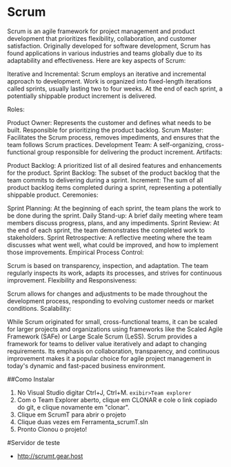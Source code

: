 # Scrum


Scrum is an agile framework for project management and product development that prioritizes flexibility, collaboration, and customer satisfaction. Originally developed for software development, Scrum has found applications in various industries and teams globally due to its adaptability and effectiveness. Here are key aspects of Scrum:

Iterative and Incremental: Scrum employs an iterative and incremental approach to development. Work is organized into fixed-length iterations called sprints, usually lasting two to four weeks. At the end of each sprint, a potentially shippable product increment is delivered.

Roles:

Product Owner: Represents the customer and defines what needs to be built. Responsible for prioritizing the product backlog.
Scrum Master: Facilitates the Scrum process, removes impediments, and ensures that the team follows Scrum practices.
Development Team: A self-organizing, cross-functional group responsible for delivering the product increment.
Artifacts:

Product Backlog: A prioritized list of all desired features and enhancements for the product.
Sprint Backlog: The subset of the product backlog that the team commits to delivering during a sprint.
Increment: The sum of all product backlog items completed during a sprint, representing a potentially shippable product.
Ceremonies:

Sprint Planning: At the beginning of each sprint, the team plans the work to be done during the sprint.
Daily Stand-up: A brief daily meeting where team members discuss progress, plans, and any impediments.
Sprint Review: At the end of each sprint, the team demonstrates the completed work to stakeholders.
Sprint Retrospective: A reflective meeting where the team discusses what went well, what could be improved, and how to implement those improvements.
Empirical Process Control:

Scrum is based on transparency, inspection, and adaptation. The team regularly inspects its work, adapts its processes, and strives for continuous improvement.
Flexibility and Responsiveness:

Scrum allows for changes and adjustments to be made throughout the development process, responding to evolving customer needs or market conditions.
Scalability:

While Scrum originated for small, cross-functional teams, it can be scaled for larger projects and organizations using frameworks like the Scaled Agile Framework (SAFe) or Large Scale Scrum (LeSS).
Scrum provides a framework for teams to deliver value iteratively and adapt to changing requirements. Its emphasis on collaboration, transparency, and continuous improvement makes it a popular choice for agile project management in today's dynamic and fast-paced business environment.




##Como Instalar

1. No Visual Studio digitar Ctrl+J, Ctrl+M. `exibir>Team explorer`
2. Com o Team Explorer aberto, clique em CLONAR e cole o link copiado do git, e clique novamente em "clonar".
3. Clique em ScrumT para abrir o projeto
4. Clique duas vezes em Ferramenta_scrumT.sln
5. Pronto Clonou o projeto!


#Servidor de teste

- http://scrumt.gear.host


